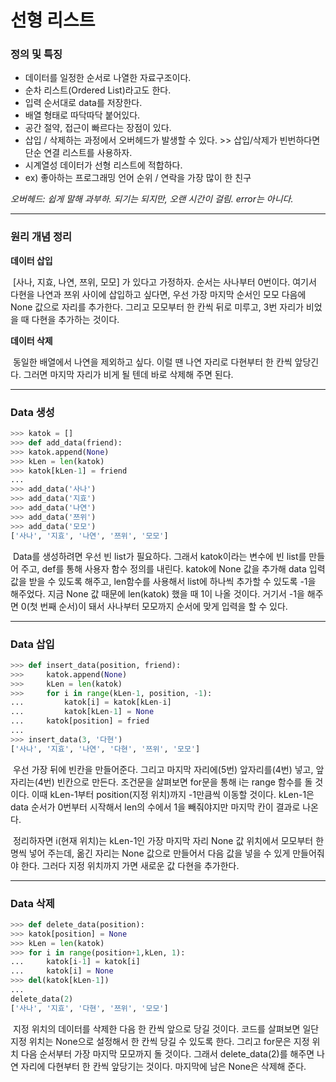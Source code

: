 # 선형 리스트



### 정의 및 특징

- 데이터를 일정한 순서로 나열한 자료구조이다. 
- 순차 리스트(Ordered List)라고도 한다.
- 입력 순서대로 data를 저장한다.
- 배열 형태로 따닥따닥 붙어있다.
- 공간 절약, 접근이 빠르다는 장점이 있다.
- 삽입 / 삭제하는 과정에서 오버헤드가 발생할 수 있다. >> 삽입/삭제가 빈번하다면 단순 연결 리스트를 사용하자.
- 시계열성 데이터가 선형 리스트에 적합하다.
- ex) 좋아하는 프로그래밍 언어 순위 / 연락을 가장 많이 한 친구



*오버헤드: 쉽게 말해 과부하. 되기는 되지만, 오랜 시간이 걸림. error는 아니다.* 



---



### 원리 개념 정리

**데이터 삽입**

​	[사나, 지효, 나연, 쯔위, 모모] 가 있다고 가정하자. 순서는 사나부터 0번이다. 여기서 다현을 나연과 쯔위 사이에 삽입하고 싶다면, 우선 가장 마지막 순서인 모모 다음에 None 값으로 자리를 추가한다. 그리고 모모부터 한 칸씩 뒤로 미루고, 3번 자리가 비었을 때 다현을 추가하는 것이다.



**데이터 삭제**

​	동일한 배열에서 나연을 제외하고 싶다. 이럴 땐 나연 자리로 다현부터 한 칸씩 앞당긴다. 그러면 마지막 자리가 비게 될 텐데 바로 삭제해 주면 된다.



---



### Data 생성

```python
>>> katok = []
>>> def add_data(friend):
>>> katok.append(None)
>>> kLen = len(katok)
>>> katok[kLen-1] = friend
...
>>> add_data('사나')
>>> add_data('지효')
>>> add_data('나연')
>>> add_data('쯔위')
>>> add_data('모모')
['사나', '지효', '나연', '쯔위', '모모']
```

​	Data를 생성하려면 우선 빈 list가 필요하다. 그래서 katok이라는 변수에 빈 list를 만들어 주고, def를 통해 사용자 함수 정의를 내린다. katok에 None 값을 추가해 data 입력 값을 받을 수 있도록 해주고, len함수를 사용해서 list에 하나씩 추가할 수 있도록 -1을 해주었다. 지금 None 값 때문에 len(katok) 했을 때 1이 나올 것이다. 거기서 -1을 해주면 0(첫 번째 순서)이 돼서 사나부터 모모까지 순서에 맞게 입력을 할 수 있다.



---



### Data 삽입

```python
>>> def insert_data(position, friend):
>>>     katok.append(None)
>>>     kLen = len(katok)
>>>     for i in range(kLen-1, position, -1):
...         katok[i] = katok[kLen-i]
...         katok[kLen-1] = None
...     katok[position] = fried
...
>>> insert_data(3, '다현')
['사나', '지효', '나연', '다현', '쯔위', '모모']
```

​	우선 가장 뒤에 빈칸을 만들어준다. 그리고 마지막 자리에(5번) 앞자리를(4번) 넣고, 앞자리는(4번) 빈칸으로 만든다. 조건문을 살펴보면 for문을 통해 i는 range 함수를 돌 것이다. 이때 kLen-1부터 position(지정 위치)까지 -1만큼씩 이동할 것이다. kLen-1은 data 순서가 0번부터 시작해서 len의 수에서 1을 빼줘야지만 마지막 칸이 결과로 나온다. 

​	정리하자면 i(현재 위치)는 kLen-1인 가장 마지막 자리 None 값 위치에서 모모부터 한 명씩 넣어 주는데, 옮긴 자리는 None 값으로 만들어서 다음 값을 넣을 수 있게 만들어줘야 한다. 그러다 지정 위치까지 가면 새로운 값 다현을 추가한다.



---



### Data 삭제

```python
>>> def delete_data(position):
>>> katok[position] = None
>>> kLen = len(katok)
>>> for i in range(position+1,kLen, 1):
...     katok[i-1] = katok[i]
...     katok[i] = None
>>> del(katok[kLen-1])
...
delete_data(2)
['사나', '지효', '다현', '쯔위', '모모']
```

​	지정 위치의 데이터를 삭제한 다음 한 칸씩 앞으로 당길 것이다. 코드를 살펴보면 일단 지정 위치는 None으로 설정해서 한 칸씩 당길 수 있도록 한다. 그리고 for문은 지정 위치 다음 순서부터 가장 마지막 모모까지 돌 것이다. 그래서 delete_data(2)를 해주면 나연 자리에 다현부터 한 칸씩 앞당기는 것이다. 마지막에 남은 None은 삭제해 준다.
